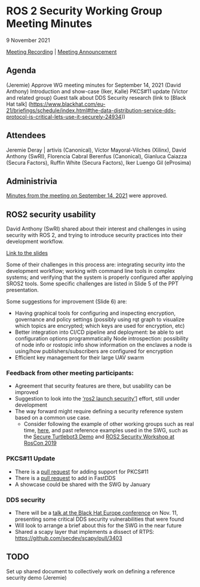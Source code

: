 # ROS 2 Security Working Group Meeting Minutes
9 November 2021

[Meeting Recording](https://www.youtube.com/watch?v=52Sc-Q3IqWU) | [Meeting Announcement](https://discourse.ros.org/t/security-working-group-meeting-november-2021/22976)


## Agenda

(Jeremie) Approve WG meeting minutes for September 14, 2021
(David Anthony) Introduction and show-case
(Iker, Kalle) PKCS#11 update
(Víctor and related group) Guest talk about DDS Security research (link to [Black Hat talk] (https://www.blackhat.com/eu-21/briefings/schedule/index.html#the-data-distribution-service-dds-protocol-is-critical-lets-use-it-securely-24934))


## Attendees

Jeremie Deray | artivis (Canonical),
Víctor Mayoral-Vilches (Xilinx),
David Anthony (SwRI),
Florencia Cabral Berenfus (Canonical),
Gianluca Caiazza (Secura Factors),
Ruffin White (Secura Factors),
Iker Luengo Gil (eProsima)


## Administrivia

[Minutes from the meeting on September 14, 2021](https://github.com/ros-security/community/pull/23) were approved.


## ROS2 security usability

David Anthony (SwRI) shared about their interest and challenges in using security with ROS 2, and trying to introduce security practices into their development workflow.

[Link to the slides](2021-011-SwRI-ROS2SecurityWGpresentation.pdf)

Some of their challenges in this process are: integrating security into the development workflow; working with command line tools in complex systems; and verifying that the system is properly configured after applying SROS2 tools. Some specific challenges are listed in Slide 5 of the PPT presentation.

Some suggestions for improvement (Slide 6) are:
- Having graphical tools for configuring and inspecting encryption, governance and policy settings (possibly using rqt graph to visualize which topics are encrypted; which keys are used for encryption, etc)
- Better integration into CI/CD pipeline and deployment: be able to set configuration options programmatically
Node introspection: possibility of node info or rostopic info show information on the enclaves a node is using/how publishers/subscribers are configured for encryption
- Efficient key management for their large UAV swarm

### Feedback from other meeting participants:

- Agreement that security features are there, but usability can be improved
- Suggestion to look into the [‘ros2 launch security’](https://github.com/osrf/ros2launch_security)] effort, still under development
- The way forward might require defining a security reference system based on a common use case.
    - Consider following the example of other working groups such as real time, [here](https://github.com/ros-realtime/reference-system), and past reference examples used in the SWG, such as the [Secure Turtlebot3 Demo](https://github.com/ros-swg/turtlebot3_demo) and [ROS2 Security Workshop at RosCon 2019](https://ros-swg.github.io/ROSCon19_Security_Workshop/)


### PKCS#11 Update

- There is a [pull request](https://github.com/ros2/rmw_fastrtps/pull/565) for adding support for PKCS#11
- There is a [pull request](https://github.com/eProsima/Fast-DDS/pull/2222) to add in FastDDS
- A showcase could be shared with the SWG by January


### DDS security

- There will be a [talk at the Black Hat Europe conference](https://www.blackhat.com/eu-21/briefings/schedule/index.html#the-data-distribution-service-dds-protocol-is-critical-lets-use-it-securely-24934) on Nov. 11, presenting some critical DDS security vulnerabilities that were found
- Will look to arrange a brief about this for the SWG in the near future
- Shared a scapy layer that implements a dissect of RTPS: https://github.com/secdev/scapy/pull/3403


## TODO

Set up shared document to collectively work on defining a reference security demo (Jeremie)
